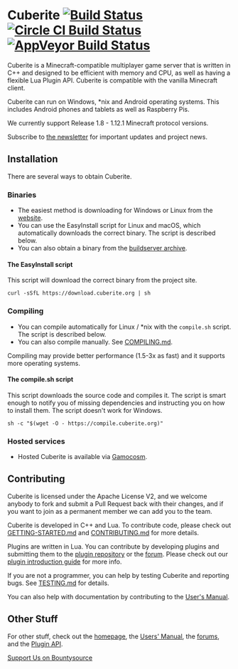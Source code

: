 Cuberite [![Build Status](https://img.shields.io/travis/cuberite/cuberite/master.svg?style=flat)](https://travis-ci.org/cuberite/cuberite) [![Circle CI Build Status](https://circleci.com/gh/cuberite/cuberite.svg?&style=shield
)](https://circleci.com/gh/cuberite/cuberite) [![AppVeyor Build Status](https://ci.appveyor.com/api/projects/status/github/cuberite/cuberite?svg=true)](https://ci.appveyor.com/project/madmaxoft/mcserver)
========

Cuberite is a Minecraft-compatible multiplayer game server that is written in C++ and designed to be efficient with memory and CPU, as well as having a flexible Lua Plugin API. Cuberite is compatible with the vanilla Minecraft client.

Cuberite can run on Windows, *nix and Android operating systems. This includes Android phones and tablets as well as Raspberry Pis.

We currently support Release 1.8 - 1.12.1 Minecraft protocol versions.

Subscribe to [the newsletter][1] for important updates and project news.

Installation
------------

There are several ways to obtain Cuberite.

### Binaries

 - The easiest method is downloading for Windows or Linux from the [website][2].
 - You can use the EasyInstall script for Linux and macOS, which automatically downloads the correct binary. The script is described below.
 - You can also obtain a binary from the [buildserver archive][3].

#### The EasyInstall script

This script will download the correct binary from the project site.

    curl -sSfL https://download.cuberite.org | sh

### Compiling

 - You can compile automatically for Linux / *nix with the `compile.sh` script. The script is described below.
 - You can also compile manually. See [COMPILING.md][4].

Compiling may provide better performance (1.5-3x as fast) and it supports more operating systems.

#### The compile.sh script

This script downloads the source code and compiles it. The script is smart enough to notify you of missing dependencies and instructing you on how to install them. The script doesn't work for Windows.

    sh -c "$(wget -O - https://compile.cuberite.org)"

### Hosted services

 - Hosted Cuberite is available via [Gamocosm][5].

Contributing
------------

Cuberite is licensed under the Apache License V2, and we welcome anybody to fork and submit a Pull Request back with their changes, and if you want to join as a permanent member we can add you to the team.

Cuberite is developed in C++ and Lua. To contribute code, please check out [GETTING-STARTED.md][6] and [CONTRIBUTING.md][7] for more details.

Plugins are written in Lua. You can contribute by developing plugins and submitting them to the [plugin repository][8] or the [forum][9]. Please check out our [plugin introduction guide][10] for more info.

If you are not a programmer, you can help by testing Cuberite and reporting bugs. See [TESTING.md][11] for details.

You can also help with documentation by contributing to the [User's Manual][12].

Other Stuff
-----------

For other stuff, check out the [homepage][13], the [Users' Manual][14], the [forums][15], and the [Plugin API][16].

[Support Us on Bountysource][17]

[1]: https://cuberite.org/news/#subscribe
[2]: https://cuberite.org/
[3]: https://builds.cuberite.org/
[4]: https://github.com/cuberite/cuberite/blob/master/COMPILING.md
[5]: https://gamocosm.com/
[6]: https://github.com/cuberite/cuberite/blob/master/GETTING-STARTED.md
[7]: https://github.com/cuberite/cuberite/blob/master/CONTRIBUTING.md
[8]: https://plugins.cuberite.org/
[9]: https://forum.cuberite.org/forum-2.html
[10]: https://api.cuberite.org/Writing-a-Cuberite-plugin.html
[11]: https://github.com/cuberite/cuberite/blob/master/TESTING.md
[12]: https://github.com/cuberite/users-manual
[13]: https://cuberite.org/
[14]: https://book.cuberite.org/
[15]: https://forum.cuberite.org/
[16]: https://api.cuberite.org/
[17]: https://bountysource.com/teams/cuberite
